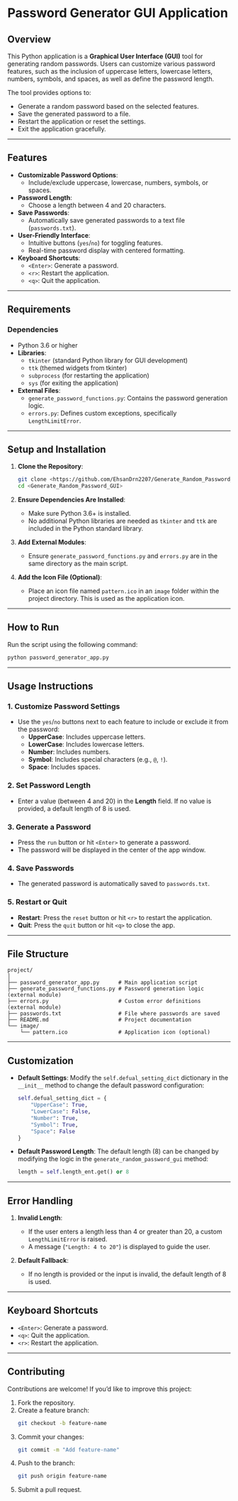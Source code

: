 
# **Password Generator GUI Application**

## **Overview**
This Python application is a **Graphical User Interface (GUI)** tool for generating random passwords. Users can customize various password features, such as the inclusion of uppercase letters, lowercase letters, numbers, symbols, and spaces, as well as define the password length.

The tool provides options to:
- Generate a random password based on the selected features.
- Save the generated password to a file.
- Restart the application or reset the settings.
- Exit the application gracefully.

---

## **Features**
- **Customizable Password Options**:
  - Include/exclude uppercase, lowercase, numbers, symbols, or spaces.
- **Password Length**:
  - Choose a length between 4 and 20 characters.
- **Save Passwords**:
  - Automatically save generated passwords to a text file (`passwords.txt`).
- **User-Friendly Interface**:
  - Intuitive buttons (`yes`/`no`) for toggling features.
  - Real-time password display with centered formatting.
- **Keyboard Shortcuts**:
  - `<Enter>`: Generate a password.
  - `<r>`: Restart the application.
  - `<q>`: Quit the application.

---

## **Requirements**
### **Dependencies**
- Python 3.6 or higher
- **Libraries**:
  - `tkinter` (standard Python library for GUI development)
  - `ttk` (themed widgets from tkinter)
  - `subprocess` (for restarting the application)
  - `sys` (for exiting the application)
- **External Files**:
  - `generate_password_functions.py`: Contains the password generation logic.
  - `errors.py`: Defines custom exceptions, specifically `LengthLimitError`.

---

## **Setup and Installation**
1. **Clone the Repository**:
   ```bash
   git clone <https://github.com/EhsanDrn2207/Generate_Random_Password_GUI.git>
   cd <Generate_Random_Password_GUI>
   ```

2. **Ensure Dependencies Are Installed**:
   - Make sure Python 3.6+ is installed.
   - No additional Python libraries are needed as `tkinter` and `ttk` are included in the Python standard library.

3. **Add External Modules**:
   - Ensure `generate_password_functions.py` and `errors.py` are in the same directory as the main script.

4. **Add the Icon File (Optional)**:
   - Place an icon file named `pattern.ico` in an `image` folder within the project directory. This is used as the application icon.

---

## **How to Run**
Run the script using the following command:
```bash
python password_generator_app.py
```

---

## **Usage Instructions**
### **1. Customize Password Settings**
- Use the `yes`/`no` buttons next to each feature to include or exclude it from the password:
  - **UpperCase**: Includes uppercase letters.
  - **LowerCase**: Includes lowercase letters.
  - **Number**: Includes numbers.
  - **Symbol**: Includes special characters (e.g., `@`, `!`).
  - **Space**: Includes spaces.

### **2. Set Password Length**
- Enter a value (between 4 and 20) in the **Length** field. If no value is provided, a default length of 8 is used.

### **3. Generate a Password**
- Press the `run` button or hit `<Enter>` to generate a password.
- The password will be displayed in the center of the app window.

### **4. Save Passwords**
- The generated password is automatically saved to `passwords.txt`.

### **5. Restart or Quit**
- **Restart**: Press the `reset` button or hit `<r>` to restart the application.
- **Quit**: Press the `quit` button or hit `<q>` to close the app.

---

## **File Structure**
```
project/
│
├── password_generator_app.py      # Main application script
├── generate_password_functions.py # Password generation logic (external module)
├── errors.py                      # Custom error definitions (external module)
├── passwords.txt                  # File where passwords are saved
├── README.md                      # Project documentation
└── image/
    └── pattern.ico                # Application icon (optional)
```

---

## **Customization**
- **Default Settings**:
  Modify the `self.defual_setting_dict` dictionary in the `__init__` method to change the default password configuration:
  ```python
  self.defual_setting_dict = {
      "UpperCase": True,
      "LowerCase": False,
      "Number": True,
      "Symbol": True,
      "Space": False
  }
  ```

- **Default Password Length**:
  The default length (8) can be changed by modifying the logic in the `generate_random_password_gui` method:
  ```python
  length = self.length_ent.get() or 8
  ```

---

## **Error Handling**
1. **Invalid Length**:
   - If the user enters a length less than 4 or greater than 20, a custom `LengthLimitError` is raised.
   - A message (`"Length: 4 to 20"`) is displayed to guide the user.

2. **Default Fallback**:
   - If no length is provided or the input is invalid, the default length of 8 is used.

---

## **Keyboard Shortcuts**
- `<Enter>`: Generate a password.
- `<q>`: Quit the application.
- `<r>`: Restart the application.

---

## **Contributing**
Contributions are welcome! If you’d like to improve this project:
1. Fork the repository.
2. Create a feature branch:
   ```bash
   git checkout -b feature-name
   ```
3. Commit your changes:
   ```bash
   git commit -m "Add feature-name"
   ```
4. Push to the branch:
   ```bash
   git push origin feature-name
   ```
5. Submit a pull request.
